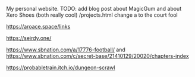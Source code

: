 My personal website.
TODO: add blog post about MagicGum and about Xero Shoes (both really cool)
/projects.html change a to the court fool

https://aroace.space/links

https://seirdy.one/

https://www.sbnation.com/a/17776-football/ and https://www.sbnation.com/c/secret-base/21410129/20020/chapters-index

https://probabletrain.itch.io/dungeon-scrawl
